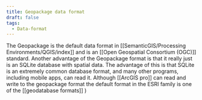 ```yaml
---
title: Geopackage data format
draft: false
tags:
  - Data-format
---
```

 The Geopackage is the default data format in [[SemanticGIS/Processing Environments/QGIS/index]] and is an [[Open Geospatial Consortium (OGC)]] standard. Another advantage of the Geopackage format is that it really just is an SQLite database with spatial data. The advantage of this is that SQLite is an extremely common database format, and many other programs, including mobile apps, can read it. Although [[ArcGIS pro]] can read and write to the geopackage format the default format in the ESRI family is one of the [[geodatabase formats]]  )
